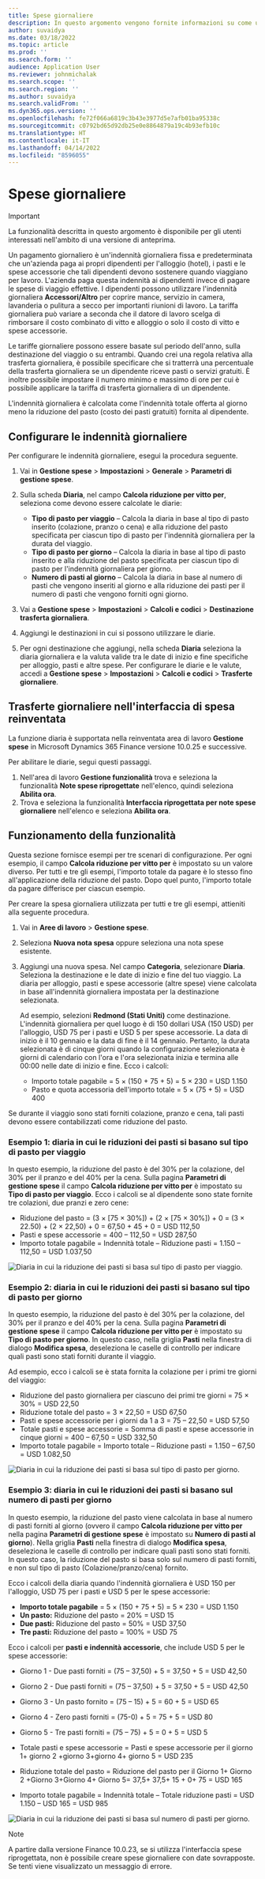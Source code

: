 ```yaml
---
title: Spese giornaliere
description: In questo argomento vengono fornite informazioni su come utilizzare le spese giornaliere.
author: suvaidya
ms.date: 03/18/2022
ms.topic: article
ms.prod: ''
ms.search.form: ''
audience: Application User
ms.reviewer: johnmichalak
ms.search.scope: ''
ms.search.region: ''
ms.author: suvaidya
ms.search.validFrom: ''
ms.dyn365.ops.version: ''
ms.openlocfilehash: fe72f066a6819c3b43e3977d5e7afb01ba95338c
ms.sourcegitcommit: c0792bd65d92db25e0e8864879a19c4b93efb10c
ms.translationtype: HT
ms.contentlocale: it-IT
ms.lasthandoff: 04/14/2022
ms.locfileid: "8596055"
---
```

# <a name="per-diem-expenses"></a>Spese giornaliere

> [!IMPORTANT] 
> La funzionalità descritta in questo argomento è disponibile per gli utenti interessati nell'ambito di una versione di anteprima.

Un pagamento giornaliero è un'indennità giornaliera fissa e predeterminata che un'azienda paga ai propri dipendenti per l'alloggio (hotel), i pasti e le spese accessorie che tali dipendenti devono sostenere quando viaggiano per lavoro. L'azienda paga questa indennità ai dipendenti invece di pagare le spese di viaggio effettive. I dipendenti possono utilizzare l'indennità giornaliera **Accessori/Altro** per coprire mance, servizio in camera, lavanderia o pulitura a secco per importanti riunioni di lavoro. La tariffa giornaliera può variare a seconda che il datore di lavoro scelga di rimborsare il costo combinato di vitto e alloggio o solo il costo di vitto e spese accessorie.

Le tariffe giornaliere possono essere basate sul periodo dell'anno, sulla destinazione del viaggio o su entrambi. Quando crei una regola relativa alla trasferta giornaliera, è possibile specificare che si tratterrà una percentuale della trasferta giornaliera se un dipendente riceve pasti o servizi gratuiti. È inoltre possibile impostare il numero minimo e massimo di ore per cui è possibile applicare la tariffa di trasferta giornaliera di un dipendente.

L'indennità giornaliera è calcolata come l'indennità totale offerta al giorno meno la riduzione del pasto (costo dei pasti gratuiti) fornita al dipendente.

## <a name="configure-per-diems"></a>Configurare le indennità giornaliere

Per configurare le indennità giornaliere, esegui la procedura seguente.

1. Vai in **Gestione spese** \> **Impostazioni** \> **Generale** \> **Parametri di gestione spese**.
2. Sulla scheda **Diaria**, nel campo **Calcola riduzione per vitto per**, seleziona come devono essere calcolate le diarie:

    - **Tipo di pasto per viaggio** – Calcola la diaria in base al tipo di pasto inserito (colazione, pranzo o cena) e alla riduzione del pasto specificata per ciascun tipo di pasto per l'indennità giornaliera per la durata del viaggio.
    - **Tipo di pasto per giorno** – Calcola la diaria in base al tipo di pasto inserito e alla riduzione del pasto specificata per ciascun tipo di pasto per l'indennità giornaliera per giorno.
    - **Numero di pasti al giorno** – Calcola la diaria in base al numero di pasti che vengono inseriti al giorno e alla riduzione dei pasti per il numero di pasti che vengono forniti ogni giorno.

3. Vai a **Gestione spese** \> **Impostazioni** \> **Calcoli e codici** \> **Destinazione trasferta giornaliera**.
4. Aggiungi le destinazioni in cui si possono utilizzare le diarie.
5. Per ogni destinazione che aggiungi, nella scheda **Diaria** seleziona la diaria giornaliera e la valuta valide tra le date di inizio e fine specifiche per alloggio, pasti e altre spese. Per configurare le diarie e le valute, accedi a **Gestione spese** \> **Impostazioni** \> **Calcoli e codici** \> **Trasferte giornaliere**.

## <a name="per-diems-in-the-reimagined-expense-interface"></a>Trasferte giornaliere nell'interfaccia di spesa reinventata

La funzione diaria è supportata nella reinventata area di lavoro **Gestione spese** in Microsoft Dynamics 365 Finance versione 10.0.25 e successive.

Per abilitare le diarie, segui questi passaggi.

1. Nell'area di lavoro **Gestione funzionalità** trova e seleziona la funzionalità **Note spese riprogettate** nell'elenco, quindi seleziona **Abilita ora**.
2. Trova e seleziona la funzionalità **Interfaccia riprogettata per note spese giornaliere** nell'elenco e seleziona **Abilita ora**.

## <a name="how-the-feature-works"></a>Funzionamento della funzionalità

Questa sezione fornisce esempi per tre scenari di configurazione. Per ogni esempio, il campo **Calcola riduzione per vitto per** è impostato su un valore diverso. Per tutti e tre gli esempi, l'importo totale da pagare è lo stesso fino all'applicazione della riduzione del pasto. Dopo quel punto, l'importo totale da pagare differisce per ciascun esempio.

Per creare la spesa giornaliera utilizzata per tutti e tre gli esempi, attieniti alla seguente procedura.

1. Vai in **Aree di lavoro** \> **Gestione spese**.
2. Seleziona **Nuova nota spesa** oppure seleziona una nota spese esistente.
3. Aggiungi una nuova spesa. Nel campo **Categoria**, selezionare **Diaria**. Seleziona la destinazione e le date di inizio e fine del tuo viaggio. La diaria per alloggio, pasti e spese accessorie (altre spese) viene calcolata in base all'indennità giornaliera impostata per la destinazione selezionata.

    Ad esempio, selezioni **Redmond (Stati Uniti)** come destinazione. L'indennità giornaliera per quel luogo è di 150 dollari USA (150 USD) per l'alloggio, USD 75 per i pasti e USD 5 per spese accessorie. La data di inizio è il 10 gennaio e la data di fine è il 14 gennaio. Pertanto, la durata selezionata è di cinque giorni quando la configurazione selezionata è giorni di calendario con l'ora e l'ora selezionata inizia e termina alle 00:00 nelle date di inizio e fine. Ecco i calcoli:

    - Importo totale pagabile = 5 × (150 + 75 + 5) = 5 × 230 = USD 1.150
    - Pasto e quota accessoria dell'importo totale = 5 × (75 + 5) = USD 400

Se durante il viaggio sono stati forniti colazione, pranzo e cena, tali pasti devono essere contabilizzati come riduzione del pasto.

### <a name="example-1-per-diem-where-meal-reductions-are-based-on-meal-type-per-trip"></a>Esempio 1: diaria in cui le riduzioni dei pasti si basano sul tipo di pasto per viaggio

In questo esempio, la riduzione del pasto è del 30% per la colazione, del 30% per il pranzo e del 40% per la cena. Sulla pagina **Parametri di gestione spese** il campo **Calcola riduzione per vitto per** è impostato su **Tipo di pasto per viaggio**. Ecco i calcoli se al dipendente sono state fornite tre colazioni, due pranzi e zero cene:

- Riduzione del pasto = (3 × \[75 × 30%\]) + (2 × \[75 × 30%\]) + 0 = (3 × 22.50) + (2 × 22,50) + 0 = 67,50 + 45 + 0 = USD 112,50
- Pasti e spese accessorie = 400 – 112,50 = USD 287,50
- Importo totale pagabile = Indennità totale – Riduzione pasti = 1.150 – 112,50 = USD 1.037,50

![Diaria in cui la riduzione dei pasti si basa sul tipo di pasto per viaggio.](media/1-meal-type-per-trip.png)

### <a name="example-2-per-diem-where-meal-reductions-are-based-on-meal-type-per-day"></a>Esempio 2: diaria in cui le riduzioni dei pasti si basano sul tipo di pasto per giorno

In questo esempio, la riduzione del pasto è del 30% per la colazione, del 30% per il pranzo e del 40% per la cena. Sulla pagina **Parametri di gestione spese** il campo **Calcola riduzione per vitto per** è impostato su **Tipo di pasto per giorno**. In questo caso, nella griglia **Pasti** nella finestra di dialogo **Modifica spesa**, deseleziona le caselle di controllo per indicare quali pasti sono stati forniti durante il viaggio.

Ad esempio, ecco i calcoli se è stata fornita la colazione per i primi tre giorni del viaggio:

- Riduzione del pasto giornaliera per ciascuno dei primi tre giorni = 75 × 30% = USD 22,50
- Riduzione totale del pasto = 3 × 22,50 = USD 67,50
- Pasti e spese accessorie per i giorni da 1 a 3 = 75 – 22,50 = USD 57,50
- Totale pasti e spese accessorie = Somma di pasti e spese accessorie in cinque giorni = 400 – 67,50 = USD 332,50
- Importo totale pagabile = Importo totale – Riduzione pasti = 1.150 – 67,50 = USD 1.082,50

![Diaria in cui la riduzione dei pasti si basa sul tipo di pasto per giorno.](media/2-meal-type-per-day.png)

### <a name="example-3-per-diem-where-meal-reductions-are-based-on-number-of-meals-per-day"></a>Esempio 3: diaria in cui le riduzioni dei pasti si basano sul numero di pasti per giorno

In questo esempio, la riduzione del pasto viene calcolata in base al numero di pasti forniti al giorno (ovvero il campo **Calcola riduzione per vitto per** nella pagina **Parametri di gestione spese** è impostato su **Numero di pasti al giorno**). Nella griglia **Pasti** nella finestra di dialogo **Modifica spesa**, deseleziona le caselle di controllo per indicare quali pasti sono stati forniti.
In questo caso, la riduzione del pasto si basa solo sul numero di pasti forniti, e non sul tipo di pasto (Colazione/pranzo/cena) fornito.

Ecco i calcoli della diaria quando l'indennità giornaliera è USD 150 per l'alloggio, USD 75 per i pasti e USD 5 per le spese accessorie:

- **Importo totale pagabile** = 5 × (150 + 75 + 5) = 5 × 230 = USD 1.150
- **Un pasto:** Riduzione del pasto = 20% = USD 15
- **Due pasti:** Riduzione del pasto = 50% = USD 37,50
- **Tre pasti:** Riduzione del pasto = 100% = USD 75

Ecco i calcoli per **pasti e indennità accessorie**, che include USD 5 per le spese accessorie:

- Giorno 1 - Due pasti forniti = (75 – 37,50) + 5 = 37,50 + 5 = USD 42,50
- Giorno 2 - Due pasti forniti = (75 – 37,50) + 5 = 37,50 + 5 = USD 42,50
- Giorno 3 - Un pasto fornito = (75 – 15) + 5 = 60 + 5 = USD 65
- Giorno 4 - Zero pasti forniti = (75-0) + 5 = 75 + 5 = USD 80
- Giorno 5 - Tre pasti forniti = (75 – 75) + 5 = 0 + 5 = USD 5

- Totale pasti e spese accessorie = Pasti e spese accessorie per il giorno 1+ giorno 2 +giorno 3+giorno 4+ giorno 5 = USD 235
- Riduzione totale del pasto = Riduzione del pasto per il Giorno 1+ Giorno 2 +Giorno 3+Giorno 4+ Giorno 5= 37,5+ 37,5+ 15 + 0+ 75 = USD 165
- Importo totale pagabile = Indennità totale – Totale riduzione pasti = USD 1.150 – USD 165 = USD 985

![Diaria in cui la riduzione dei pasti si basa sul numero di pasti per giorno.](media/3-number-of-meals-per-day.png)

> [!NOTE]
> A partire dalla versione Finance 10.0.23, se si utilizza l'interfaccia spese riprogettata, non è possibile creare spese giornaliere con date sovrapposte. Se tenti viene visualizzato un messaggio di errore.
